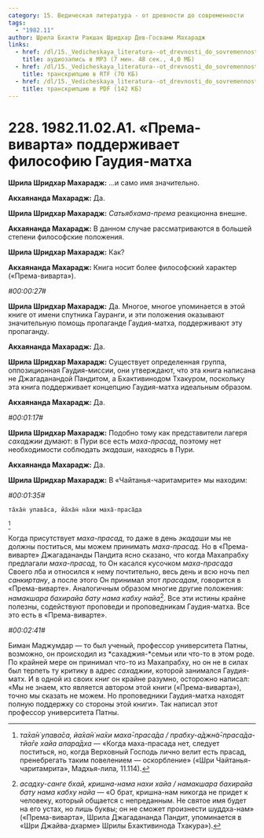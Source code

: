 ```yaml
---
category: 15. Ведическая литература - от древности до современности
tags:
  - "1982.11"
author: Шрила Бхакти Ракшак Шридхар Дев-Госвами Махарадж
links:
  - href: /dl/15._Vedicheskaya_literatura--ot_drevnosti_do_sovremennosti/228_1982.11.02.A1_SridharMj_Prema-vivarta_podderzhivaet_filosofiju_Gaudija-matha.mp3
    title: аудиозапись в MP3 (7 мин. 48 сек., 4,0 МБ)
  - href: /dl/15._Vedicheskaya_literatura--ot_drevnosti_do_sovremennosti/228_1982.11.02.A1_SridharMj_Prema-vivarta_podderzhivaet_filosofiju_Gaudija-matha.rtf
    title: транскрипцию в RTF (70 КБ)
  - href: /dl/15._Vedicheskaya_literatura--ot_drevnosti_do_sovremennosti/228_1982.11.02.A1_SridharMj_Prema-vivarta_podderzhivaet_filosofiju_Gaudija-matha.pdf
    title: транскрипцию в PDF (142 КБ)
---
```


# 228. 1982.11.02.A1. «Према-виварта» поддерживает философию Гаудия-матха

**Шрила Шридхар Махарадж:** …и само имя значительно.

**Акхаянанда Махарадж:** Да.

**Шрила Шридхар Махарадж:** *Сатьябхама-према* реакционна внешне.

**Акхаянанда Махарадж:** В данном случае рассматриваются в большей степени философские положения.

**Шрила Шридхар Махарадж:** Как?

**Акхаянанда Махарадж:** Книга носит более философский характер («Према-виварта»).

*#00:00:27#*

**Шрила Шридхар Махарадж:** Да. Многое, многое упоминается в этой книге от имени спутника Гауранги, и эти положения оказывают значительную помощь пропаганде Гаудия-матха, поддерживают эту пропаганду.

**Акхаянанда Махарадж:** Да.

**Шрила Шридхар Махарадж:** Существует определенная группа, оппозиционная Гаудия-миссии, они утверждают, что эта книга написана не Джагаданандой Пандитом, а Бхактивинодом Тхакуром, поскольку эта книга поддерживает концепцию Гаудия-матха идеальным образом.

**Акхаянанда Махарадж:** Да.

*#00:01:17#*

**Шрила Шридхар Махарадж:** Подобно тому как представители лагеря *сахаджии* думают: в Пури все есть *маха-прасад*, поэтому нет необходимости соблюдать *экадаши*, находясь в Пури.

**Акхаянанда Махарадж:** Да.

**Шрила Шридхар Махарадж:** В «Чайтанья-чаритамрите» мы находим:

*#00:01:35#*

    та̄ха̄н̇ упава̄са, йа̄ха̄н̇ на̄хи маха̄-праса̄да
[^_ftn1]

Когда присутствует *маха-прасад*, то даже в день *экадаши* мы не должны поститься, мы можем принимать *маха-прасад.* Но в «Према-виварте» Джагадананды Пандита ясно сказано, что когда Махапрабху предлагали *маха-прасад*, то Он касался кусочком *маха-прасада* Своего лба и относился к нему почтительно, весь день и всю ночь пел *санкиртану*, а после этого Он принимал этот *прасадам*, говорится в «Према-виварте». Аналогичным образом многие другие положения: *намакшара бахирайа бату нама кабху найа*[^_ftn2]. Все эти истины крайне полезны, содействуют проповеди и проповедникам Гаудия-матха. Все это есть в «Према-виварте».

*#00:02:41#*

Биман Маджумдар — то был ученый, профессор университета Патны, возможно, он происходил из *сахаджия-*семьи или что-то в этом роде. По крайней мере он принимал что-то из Махапрабху, но он не в силах был терпеть ту критику в адрес *сахаджии*, которой занимался Гаудия-матх. И в одной из своих книг он крайне разумно, осторожно написал: «Мы не знаем, кто является автором этой книги («Према-виварта»), точно мы сказать не можем. Но проповедники Гаудия-матха находят полную поддержку со стороны этой книги». Так написал этот профессор университета Патны.



[^_ftn1]: *та̄ха̄н̇ упава̄са, йа̄ха̄н̇ на̄хи маха̄-праса̄да / прабху-а̄джн̃а̄-праса̄да-тйа̄ге хайа апара̄дха* — «Когда маха-прасада нет, следует поститься, но, когда Верховный Господь лично велит есть прасад, пренебрегать таким повелением — оскорбление» («Шри Чайтанья-чаритамрита», Мадхья-лила, 11.114).

[^_ftn2]: *асадху-санге бхай, кришна-нама нахи хайа / намакшара бахирайа бату нама кабху найа* — «О брат, кришна-нам никогда не придет к человеку, который общается с непреданным. Не святое имя будет на его устах, но лишь буквы; он не сможет произнести шуддха-нам» («Према-виварта», Шрила Джагадананда Пандит, упоминается в «Шри Джайва-дхарме» Шрилы Бхактивинода Тхакура»).

